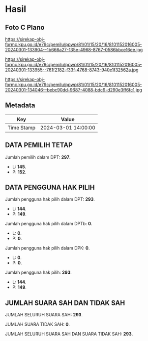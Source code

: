 # Hasil

## Foto C Plano

https://sirekap-obj-formc.kpu.go.id/e79c/pemilu/ppwp/81/01/15/20/16/8101152016005-20240301-133904--1b666a27-135e-4968-8767-0586bbce16ee.jpg

https://sirekap-obj-formc.kpu.go.id/e79c/pemilu/ppwp/81/01/15/20/16/8101152016005-20240301-133955--761f2182-f33f-4768-8743-940e1f32562a.jpg

https://sirekap-obj-formc.kpu.go.id/e79c/pemilu/ppwp/81/01/15/20/16/8101152016005-20240301-134046--bebc90dd-9687-4088-bdc9-d290e3ff6fc1.jpg


## Metadata

| Key        | Value               |
| ---------- | ------------------- |
| Time Stamp | 2024-03-01 14:00:00 |


## DATA PEMILIH TETAP

Jumlah pemilih dalam DPT: **297**.
 * L: **145**.
 * P: **152**.

## DATA PENGGUNA HAK PILIH

Jumlah pengguna hak pilih dalam DPT: **293**.
 * L: **144**.
 * P: **149**.

Jumlah pengguna hak pilih dalam DPTb: **0**.
 * L: **0**.
 * P: **0**.

Jumlah pengguna hak pilih dalam DPK: **0**.
 * L: **0**.
 * P: **0**.

Jumlah pengguna hak pilih: **293**.
 * L: **144**.
 * P: **149**.

## JUMLAH SUARA SAH DAN TIDAK SAH

JUMLAH SELURUH SUARA SAH: **293**.

JUMLAH SUARA TIDAK SAH: **0**.

JUMLAH SELURUH SUARA SAH DAN SUARA TIDAK SAH: **293**.


